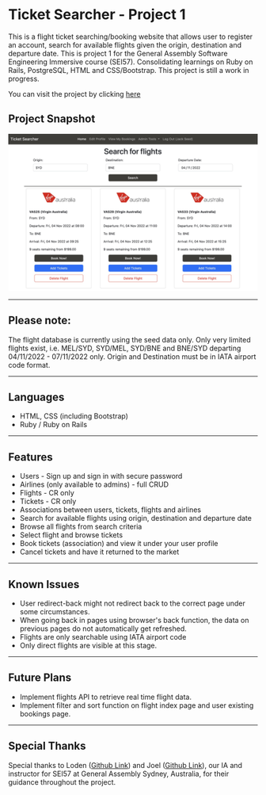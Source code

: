 # Ticket Searcher - Project 1
This is a flight ticket searching/booking website that allows user to register an account, search for available flights given the origin, destination and departure date. This is project 1 for the General Assembly Software Engineering Immersive course (SEI57). Consolidating learnings on Ruby on Rails, PostgreSQL, HTML and CSS/Bootstrap. This project is still a work in progress.

You can visit the project by clicking [here](https://project1-ticket-searchr.herokuapp.com/)

## Project Snapshot
![Sample Page](readme_images/readme.jpg)

---

## Please note:
The flight database is currently using the seed data only. Only very limited flights exist, i.e. MEL/SYD, SYD/MEL, SYD/BNE and BNE/SYD departing 04/11/2022 - 07/11/2022 only. Origin and Destination must be in IATA airport code format.

---

## Languages
* HTML, CSS (including Bootstrap)
* Ruby / Ruby on Rails

---

## Features
* Users - Sign up and sign in with secure password
* Airlines (only available to admins) - full CRUD
* Flights - CR only
* Tickets - CR only
* Associations between users, tickets, flights and airlines
* Search for available flights using origin, destination and departure date
* Browse all flights from search criteria
* Select flight and browse tickets
* Book tickets (association) and view it under your user profile
* Cancel tickets and have it returned to the market

---

## Known Issues
* User redirect-back might not redirect back to the correct page under some circumstances.
* When going back in pages using browser's back function, the data on previous pages do not automatically get refreshed.
* Flights are only searchable using IATA airport code
* Only direct flights are visible at this stage.

---

## Future Plans
* Implement flights API to retrieve real time flight data.
* Implement filter and sort function on flight index page and user existing bookings page.

---

## Special Thanks
Special thanks to Loden ([Github Link](https://github.com/Tenzang)) and Joel ([Github Link](https://github.com/wofockham)), our IA and instructor for SEI57 at General Assembly Sydney, Australia, for their guidance throughout the project.

